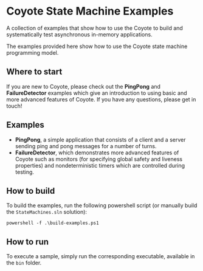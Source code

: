 Coyote State Machine Examples
=============================
A collection of examples that show how to use the Coyote to build and systematically test asynchronous in-memory applications.

The examples provided here show how to use the Coyote state machine programming model.

## Where to start
If you are new to Coyote, please check out the **PingPong** and **FailureDetector** examples which give an introduction to using basic and more advanced features of Coyote. If you have any questions, please get in touch!

## Examples
- **PingPong**, a simple application that consists of a client and a server sending ping and pong messages for a number of turns.
- **FailureDetector**, which demonstrates more advanced features of Coyote such as monitors (for specifying global safety and liveness properties) and nondeterministic timers which are controlled during testing.

## How to build
To build the examples, run the following powershell script (or manually build the `StateMachines.sln` solution):
```
powershell -f .\build-examples.ps1
```

## How to run
To execute a sample, simply run the corresponding executable, available in the `bin` folder.
